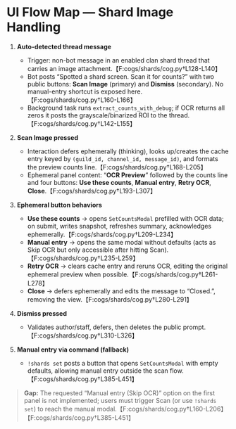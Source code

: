 # UI Flow Map — Shard Image Handling

1. **Auto-detected thread message**
   - Trigger: non-bot message in an enabled clan shard thread that carries an image attachment.【F:cogs/shards/cog.py†L128-L140】
   - Bot posts “Spotted a shard screen. Scan it for counts?” with two public buttons: **Scan Image** (primary) and **Dismiss** (secondary). No manual-entry shortcut is exposed here.【F:cogs/shards/cog.py†L160-L166】
   - Background task runs `extract_counts_with_debug`; if OCR returns all zeros it posts the grayscale/binarized ROI to the thread.【F:cogs/shards/cog.py†L142-L155】

2. **Scan Image pressed**
   - Interaction defers ephemerally (thinking), looks up/creates the cache entry keyed by `(guild_id, channel_id, message_id)`, and formats the preview counts line.【F:cogs/shards/cog.py†L168-L205】
   - Ephemeral panel content: “**OCR Preview**” followed by the counts line and four buttons: **Use these counts**, **Manual entry**, **Retry OCR**, **Close**.【F:cogs/shards/cog.py†L193-L307】

3. **Ephemeral button behaviors**
   - **Use these counts** → opens `SetCountsModal` prefilled with OCR data; on submit, writes snapshot, refreshes summary, acknowledges ephemerally.【F:cogs/shards/cog.py†L209-L234】
   - **Manual entry** → opens the same modal without defaults (acts as Skip OCR but only accessible after hitting Scan).【F:cogs/shards/cog.py†L235-L259】
   - **Retry OCR** → clears cache entry and reruns OCR, editing the original ephemeral preview when possible.【F:cogs/shards/cog.py†L261-L278】
   - **Close** → defers ephemerally and edits the message to “Closed.”, removing the view.【F:cogs/shards/cog.py†L280-L291】

4. **Dismiss pressed**
   - Validates author/staff, defers, then deletes the public prompt.【F:cogs/shards/cog.py†L310-L326】

5. **Manual entry via command (fallback)**
   - `!shards set` posts a button that opens `SetCountsModal` with empty defaults, allowing manual entry outside the scan flow.【F:cogs/shards/cog.py†L385-L451】

> **Gap:** The requested “Manual entry (Skip OCR)” option on the first panel is not implemented; users must trigger Scan (or use `!shards set`) to reach the manual modal.【F:cogs/shards/cog.py†L160-L206】【F:cogs/shards/cog.py†L385-L451】
